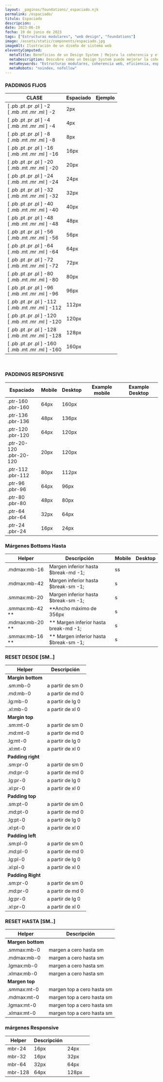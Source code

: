 ```yaml
---
layout: _paginas/foundations/_espaciado.njk
permalink: /espaciado/
titulo: Espaciado
descripcion: .
date: 2023-06-19
fecha: 19 de junio de 2023
tags: ["Estructuras modulares", "web design", "foundations"]
image: /assets/static/components/espaciado.jpg
imageAlt: Ilustración de un diseño de sistema web
eleventyComputed:
  metaTitle: Beneficios de un Design System | Mejora la coherencia y eficiencia de tu web
  metaDescription: Descubre cómo un Design System puede mejorar la coherencia y eficiencia de tu sitio web. Obtén más clics y mejora la experiencia de usuario. 💡 ¡Conoce los beneficios ahora!
  metaKeywords: "Estructuras modulares, coherencia web, eficiencia, experiencia de usuario"
  metaRobots: "noindex, nofollow"
---
```


### PADDINGS FIJOS

| CLASE                                                  | Espaciado | Ejemplo                                                                     |
| ------------------------------------------------------ | --------- | --------------------------------------------------------------------------- |
| [ .pb .pt .pr .pl ] -2 <br> [ .mb .mt .mr .ml ] -2     | 2px       | <div class="clean-box-wrap"> <div class="clean-box pb-2"  > </div> </div>   |
| [ .pb .pt .pr .pl ] -4 <br> [ .mb .mt .mr .ml ] -4     | 4px       | <div class="clean-box-wrap"> <div class="clean-box pb-4"  > </div> </div>   |
| [ .pb .pt .pr .pl ] -8 <br> [ .mb .mt .mr .ml ] -8     | 8px       | <div class="clean-box-wrap"> <div class="clean-box pb-8"  > </div> </div>   |
| [ .pb .pt .pr .pl ] -16 <br> [ .mb .mt .mr .ml ] -16   | 16px      | <div class="clean-box-wrap"> <div class="clean-box pb-16"  > </div> </div>  |
| [ .pb .pt .pr .pl ] -20 <br> [ .mb .mt .mr .ml ] -20   | 20px      | <div class="clean-box-wrap"> <div class="clean-box pb-20"  > </div> </div>  |
| [ .pb .pt .pr .pl ] -24 <br> [ .mb .mt .mr .ml ] -24   | 24px      | <div class="clean-box-wrap"> <div class="clean-box pb-24"  > </div> </div>  |
| [ .pb .pt .pr .pl ] -32 <br> [ .mb .mt .mr .ml ] -32   | 32px      | <div class="clean-box-wrap"> <div class="clean-box pb-32"  > </div> </div>  |
| [ .pb .pt .pr .pl ] -40 <br> [ .mb .mt .mr .ml ] -40   | 40px      | <div class="clean-box-wrap"> <div class="clean-box pb-40"  > </div> </div>  |
| [ .pb .pt .pr .pl ] -48 <br> [ .mb .mt .mr .ml ] -48   | 48px      | <div class="clean-box-wrap"> <div class="clean-box pb-48"  > </div> </div>  |
| [ .pb .pt .pr .pl ] -56 <br> [ .mb .mt .mr .ml ] -56   | 56px      | <div class="clean-box-wrap"> <div class="clean-box pb-56"  > </div> </div>  |
| [ .pb .pt .pr .pl ] -64 <br> [ .mb .mt .mr .ml ] -64   | 64px      | <div class="clean-box-wrap"> <div class="clean-box pb-64"  > </div> </div>  |
| [ .pb .pt .pr .pl ] -72 <br> [ .mb .mt .mr .ml ] -72   | 72px      | <div class="clean-box-wrap"> <div class="clean-box pb-72"  > </div> </div>  |
| [ .pb .pt .pr .pl ] -80 <br> [ .mb .mt .mr .ml ] -80   | 80px      | <div class="clean-box-wrap"> <div class="clean-box pb-80"  > </div> </div>  |
| [ .pb .pt .pr .pl ] -96 <br> [ .mb .mt .mr .ml ] -96   | 96px      | <div class="clean-box-wrap"> <div class="clean-box pb-96"  > </div> </div>  |
| [ .pb .pt .pr .pl ] -112 <br> [ .mb .mt .mr .ml ] -112 | 112px     | <div class="clean-box-wrap"> <div class="clean-box pb-112"  > </div> </div> |
| [ .pb .pt .pr .pl ] -120 <br> [ .mb .mt .mr .ml ] -120 | 120px     | <div class="clean-box-wrap"> <div class="clean-box pb-120"  > </div> </div> |
| [ .pb .pt .pr .pl ] -128 <br> [ .mb .mt .mr .ml ] -128 | 128px     | <div class="clean-box-wrap"> <div class="clean-box pb-128"  > </div> </div> |
| [ .pb .pt .pr .pl ] -160 <br> [ .mb .mt .mr .ml ] -160 | 160px     | <div class="clean-box-wrap"> <div class="clean-box pb-160"  > </div> </div> |

<br>

### PADDINGS RESPONSIVE

| Espaciado                   | Mobile | Desktop | Example mobile                                                             | Example Desktop                                                             |
| --------------------------- | ------ | ------- | -------------------------------------------------------------------------- | --------------------------------------------------------------------------- |
| .ptr-160 <br> .pbr-160      | 64px   | 160px   | <div class="clean-box-wrap"> <div class="clean-box pb-64"  > </div> </div> | <div class="clean-box-wrap"> <div class="clean-box pb-160"  > </div> </div> |
| .ptr-136 <br>.pbr-136       | 48px   | 136px   | <div class="clean-box-wrap"> <div class="clean-box pb-48"  > </div> </div> | <div class="clean-box-wrap"> <div class="clean-box pb-136"  > </div> </div> |
| .ptr-120 <br>.pbr-120       | 64px   | 120px   | <div class="clean-box-wrap"> <div class="clean-box pb-64"  > </div> </div> | <div class="clean-box-wrap"> <div class="clean-box pb-120"  > </div> </div> |
| .ptr-20-120 <br>.pbr-20-120 | 20px   | 120px   | <div class="clean-box-wrap"> <div class="clean-box pb-20"  > </div> </div> | <div class="clean-box-wrap"> <div class="clean-box pb-120"  > </div> </div> |
| .ptr-112 <br>.pbr-112       | 80px   | 112px   | <div class="clean-box-wrap"> <div class="clean-box pb-80"  > </div> </div> | <div class="clean-box-wrap"> <div class="clean-box pb-112"  > </div> </div> |
| .ptr-96 <br>.pbr-96         | 64px   | 96px    | <div class="clean-box-wrap"> <div class="clean-box pb-64"  > </div> </div> | <div class="clean-box-wrap"> <div class="clean-box pb-96"  > </div> </div>  |
| .ptr-80 <br>.pbr-80         | 48px   | 80px    | <div class="clean-box-wrap"> <div class="clean-box pb-48"  > </div> </div> | <div class="clean-box-wrap"> <div class="clean-box pb-80"  > </div> </div>  |
| .ptr-64 <br>.pbr-64         | 32px   | 64px    | <div class="clean-box-wrap"> <div class="clean-box pb-32"  > </div> </div> | <div class="clean-box-wrap"> <div class="clean-box pb-64"  > </div> </div>  |
| .ptr-24 <br>.pbr-24         | 16px   | 24px    | <div class="clean-box-wrap"> <div class="clean-box pb-16"  > </div> </div> | <div class="clean-box-wrap"> <div class="clean-box pbr-24"  > </div> </div> |

### Márgenes Bottoms Hasta

| Helper            | Descripción                              | Mobile | Desktop |
| ----------------- | ---------------------------------------- | ------ | ------- |
| .mdmax:mb-16      | Margen inferior hasta $break-md -1;      | ss     |         |
| .mdmax:mb-42      | Margen inferior hasta $break-sm -1;      | s      |         |
| .smmax:mb-20      | Margen inferior hasta $break-sm -1;      | s      |         |
| .smmax:mb-42 \*\* | \*\*Ancho máximo de 356px                | s      |         |
| .mdmax:mb-20 \*\* | \*\* Margen inferior hasta break-md -1;  | s      |         |
| .smmax:mb-16 \*\* | \*\* Margen inferior hasta $break-sm -1; | s      |         |

### RESET DESDE [SM..]

| Helper            | Descripción      |
| ----------------- | ---------------- |
| **Margin bottom** |                  |
| .sm:mb-0          | a partir de sm 0 |
| .md:mb-0          | a partir de md 0 |
| .lg:mb-0          | a partir de lg 0 |
| .xl:mb-0          | a partir de xl 0 |
| **Margin top**    |                  |
| .sm:mt-0          | a partir de sm 0 |
| .md:mt-0          | a partir de md 0 |
| .lg:mt-0          | a partir de lg 0 |
| .xl:mt-0          | a partir de xl 0 |
| **Padding right** |                  |
| .sm:pr-0          | a partir de sm 0 |
| .md:pr-0          | a partir de md 0 |
| .lg:pr-0          | a partir de lg 0 |
| .xl:pr-0          | a partir de xl 0 |
| **Padding top**   |                  |
| .sm:pt-0          | a partir de sm 0 |
| .md:pt-0          | a partir de md 0 |
| .lg:pt-0          | a partir de lg 0 |
| .xl:pt-0          | a partir de xl 0 |
| **Padding left**  |                  |
| .sm:pl-0          | a partir de sm 0 |
| .md:pl-0          | a partir de md 0 |
| .lg:pl-0          | a partir de lg 0 |
| .xl:pl-0          | a partir de xl 0 |
| **Padding Right** |                  |
| .sm:pr-0          | a partir de sm 0 |
| .md:pr-0          | a partir de md 0 |
| .lg:pr-0          | a partir de lg 0 |
| .xl:pr-0          | a partir de xl 0 |

### RESET HASTA [SM..]

| Helper            | Descripción                |
| ----------------- | -------------------------- |
| **Margen bottom** |                            |
| .smmax:mb-0       | margen a cero hasta sm     |
| .mdmax:mb-0       | margen a cero hasta sm     |
| .lgmax:mb-0       | margen a cero hasta sm     |
| .xlmax:mb-0       | margen a cero hasta sm     |
| **Margen top**    |                            |
| .smmax:mt-0       | margen top a cero hasta sm |
| .mdmax:mt-0       | margen top a cero hasta sm |
| .lgmax:mt-0       | margen top a cero hasta sm |
| .xlmax:mt-0       | margen top a cero hasta sm |

### márgenes Responsive

| Helper  | Descripción |       |     |
| ------- | ----------- | ----- | --- |
| mbr-24  | 16px        | 24px  |     |
| mbr-32  | 16px        | 32px  |     |
| mbr-64  | 32px        | 64px  |     |
| mbr-128 | 64px        | 128px |     |
